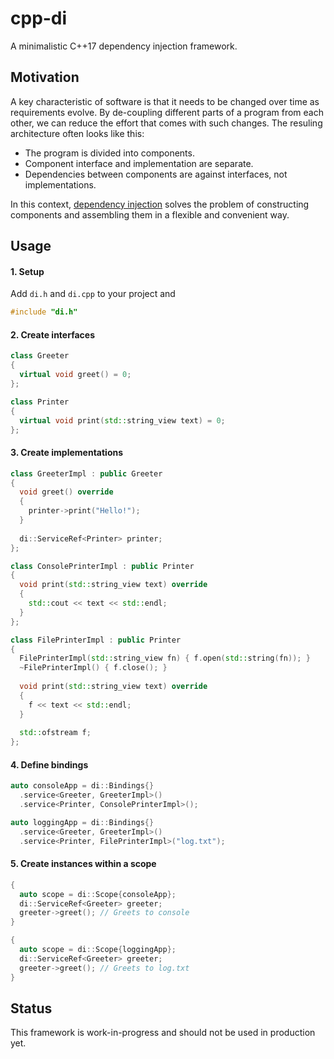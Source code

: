 # cpp-di
A minimalistic C++17 dependency injection framework.

## Motivation

A key characteristic of software is that it needs to be changed over time as requirements evolve.
By de-coupling different parts of a program from each other, we can reduce the effort that comes with such changes. The resuling architecture often looks like this:
* The program is divided into components.
* Component interface and implementation are separate.
* Dependencies between components are against interfaces, not implementations.

In this context, [dependency injection](https://en.wikipedia.org/wiki/Dependency_injection) solves the problem of constructing components and assembling them in a flexible and convenient way.

## Usage

#### 1. Setup
Add `di.h` and `di.cpp` to your project and
```C++
#include "di.h"
```

#### 2. Create interfaces

```C++
class Greeter
{
  virtual void greet() = 0;
};
```
```C++
class Printer
{
  virtual void print(std::string_view text) = 0;
};
```

#### 3. Create implementations

```C++
class GreeterImpl : public Greeter
{
  void greet() override
  {
    printer->print("Hello!");
  }
  
  di::ServiceRef<Printer> printer;
};
```
```C++
class ConsolePrinterImpl : public Printer
{
  void print(std::string_view text) override
  {
    std::cout << text << std::endl;
  }
};
```
```C++
class FilePrinterImpl : public Printer
{
  FilePrinterImpl(std::string_view fn) { f.open(std::string(fn)); }
  ~FilePrinterImpl() { f.close(); }
  
  void print(std::string_view text) override
  {
    f << text << std::endl;
  }
  
  std::ofstream f;
};
```

#### 4. Define bindings
```C++
auto consoleApp = di::Bindings{}
  .service<Greeter, GreeterImpl>()
  .service<Printer, ConsolePrinterImpl>();
```
```C++
auto loggingApp = di::Bindings{}
  .service<Greeter, GreeterImpl>()
  .service<Printer, FilePrinterImpl>("log.txt");
```

#### 5. Create instances within a scope
```C++
{
  auto scope = di::Scope{consoleApp};
  di::ServiceRef<Greeter> greeter;
  greeter->greet(); // Greets to console
}
```
```C++
{
  auto scope = di::Scope{loggingApp};
  di::ServiceRef<Greeter> greeter;
  greeter->greet(); // Greets to log.txt
}
```

## Status
This framework is work-in-progress and should not be used in production yet.
